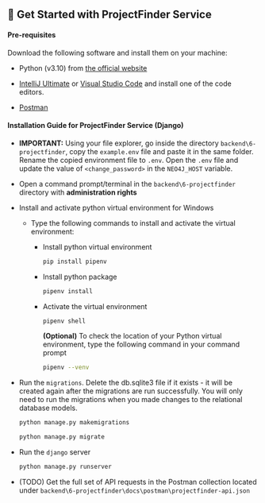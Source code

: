 ## 🚀 Get Started with ProjectFinder Service

#### Pre-requisites

Download the following software and install them on your machine:

- Python (v3.10) from [the official website](https://www.python.org/downloads/release/python-31010/)

- [IntelliJ Ultimate](https://www.jetbrains.com/de-de/idea/download/#section=windows) or [Visual Studio Code](https://code.visualstudio.com/download) and install one of the code editors.

- [Postman](https://www.postman.com/downloads/)

#### Installation Guide for ProjectFinder Service (Django)

- <b>IMPORTANT:</b> Using your file explorer, go inside the directory `backend\6-projectfinder`, copy the `example.env` file and paste it in the same folder. Rename the copied environment file to `.env`. Open the `.env` file and update the value of `<change_password>` in the `NEO4J_HOST` variable.

- Open a command prompt/terminal in the `backend\6-projectfinder` directory with **administration rights**

- Install and activate python virtual environment for Windows

  - Type the following commands to install and activate the virtual environment:

    - Install python virtual environment

      ```bash
      pip install pipenv
      ```

    - Install python package

      ```bash
      pipenv install
      ```

    - Activate the virtual environment

      ```bash
      pipenv shell
      ```

      **(Optional)** To check the location of your Python virtual environment, type the following command in your command prompt

      ```bash
      pipenv --venv
      ```

- Run the `migrations`. Delete the db.sqlite3 file if it exists - it will be created again after the migrations are run successfully. You will only need to run the migrations when you made changes to the relational database models.

  ```bash
  python manage.py makemigrations
  ```

  ```bash
  python manage.py migrate
  ```

- Run the `django` server

  ```bash
  python manage.py runserver
  ```

- (TODO) Get the full set of API requests in the Postman collection located under `backend\6-projectfinder\docs\postman\projectfinder-api.json`